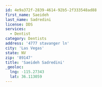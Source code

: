 ```yaml
---
id: 4e9a372f-2839-4614-92b5-2f333548ad88
first_name: Saeideh
last_name: Sadredini
license: DDS
services:
  - Dentist
category: Dentists
address: '4777 stavanger ln'
city: 'Las Vegas'
state: NV
zip: '89147'
title: 'Saeideh Sadredini'
_geoloc:
  lng: -115.27343
  lat: 36.113059
---
```

